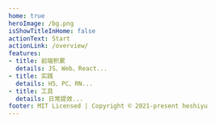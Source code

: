 ```yaml
---
home: true
heroImage: /bg.png
isShowTitleInHome: false
actionText: Start
actionLink: /overview/
features:
- title: 前端积累
  details: JS、Web、React...
- title: 实践
  details: H5、PC、RN...
- title: 工具
  details: 日常提效...
footer: MIT Licensed | Copyright © 2021-present heshiyu
---
```

